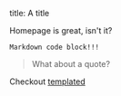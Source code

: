 title: A title


Homepage is great, isn't it?

    Markdown code block!!!

> What about a quote?

Checkout [templated](/templated)